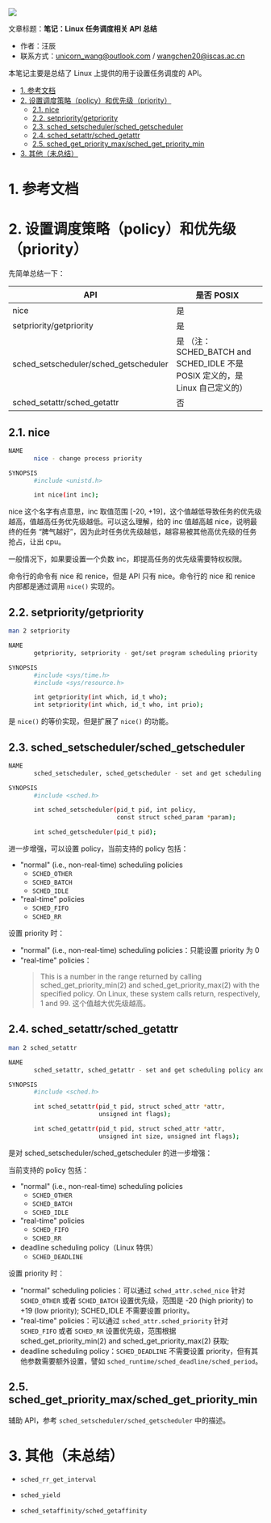 ![](./diagrams/logo-linux.png)

文章标题：**笔记：Linux 任务调度相关 API 总结**

- 作者：汪辰
- 联系方式：<unicorn_wang@outlook.com> / <wangchen20@iscas.ac.cn>

本笔记主要是总结了 Linux 上提供的用于设置任务调度的 API。
<!-- TOC -->

- [1. 参考文档](#1-参考文档)
- [2. 设置调度策略（policy）和优先级（priority）](#2-设置调度策略policy和优先级priority)
	- [2.1. nice](#21-nice)
	- [2.2. setpriority/getpriority](#22-setprioritygetpriority)
	- [2.3. sched_setscheduler/sched_getscheduler](#23-sched_setschedulersched_getscheduler)
	- [2.4. sched_setattr/sched_getattr](#24-sched_setattrsched_getattr)
	- [2.5. sched_get_priority_max/sched_get_priority_min](#25-sched_get_priority_maxsched_get_priority_min)
- [3. 其他（未总结）](#3-其他未总结)

<!-- /TOC -->

# 1. 参考文档 


# 2. 设置调度策略（policy）和优先级（priority）

先简单总结一下：

| API | 是否 POSIX |
|-----|-----------|
|nice | 是 |
|setpriority/getpriority | 是 |
|sched_setscheduler/sched_getscheduler | 是 （注：SCHED_BATCH and SCHED_IDLE 不是 POSIX 定义的，是 Linux 自己定义的）|
|sched_setattr/sched_getattr | 否 |

## 2.1. nice

```bash
NAME
       nice - change process priority

SYNOPSIS
       #include <unistd.h>

       int nice(int inc);
```

nice 这个名字有点意思，inc 取值范围 [-20, +19]，这个值越低导致任务的优先级越高，值越高任务优先级越低。可以这么理解，给的 inc 值越高越 nice，说明最终的任务 “脾气越好”，因为此时任务优先级越低，越容易被其他高优先级的任务抢占，让出 cpu。

一般情况下，如果要设置一个负数 inc，即提高任务的优先级需要特权权限。

命令行的命令有 nice 和 renice，但是 API 只有 nice。命令行的 nice 和 renice 内部都是通过调用 `nice()` 实现的。

## 2.2. setpriority/getpriority

```bash
man 2 setpriority

NAME
       getpriority, setpriority - get/set program scheduling priority

SYNOPSIS
       #include <sys/time.h>
       #include <sys/resource.h>

       int getpriority(int which, id_t who);
       int setpriority(int which, id_t who, int prio);
```

是 `nice()` 的等价实现，但是扩展了 `nice()` 的功能。

## 2.3. sched_setscheduler/sched_getscheduler

```bash
NAME
       sched_setscheduler, sched_getscheduler - set and get scheduling policy/parameters

SYNOPSIS
       #include <sched.h>

       int sched_setscheduler(pid_t pid, int policy,
                              const struct sched_param *param);

       int sched_getscheduler(pid_t pid);
```

进一步增强，可以设置 policy，当前支持的 policy 包括：
- "normal" (i.e., non-real-time) scheduling policies
  - `SCHED_OTHER`
  - `SCHED_BATCH`
  - `SCHED_IDLE`
- "real-time" policies
  - `SCHED_FIFO`
  - `SCHED_RR`

设置 priority 时：
- "normal" (i.e., non-real-time) scheduling policies：只能设置 priority 为 0
- "real-time" policies：
  > This is a number in  the  range  returned  by
  > calling sched_get_priority_min(2) and sched_get_priority_max(2) with the 
  > specified policy.  On Linux, these system calls return, respectively, 1 
  > and 99.
  这个值越大优先级越高。

## 2.4. sched_setattr/sched_getattr

```bash
man 2 sched_setattr

NAME
       sched_setattr, sched_getattr - set and get scheduling policy and attributes

SYNOPSIS
       #include <sched.h>

       int sched_setattr(pid_t pid, struct sched_attr *attr,
                         unsigned int flags);

       int sched_getattr(pid_t pid, struct sched_attr *attr,
                         unsigned int size, unsigned int flags);
```

是对 sched_setscheduler/sched_getscheduler 的进一步增强：

当前支持的 policy 包括：
- "normal" (i.e., non-real-time) scheduling policies
  - `SCHED_OTHER`
  - `SCHED_BATCH`
  - `SCHED_IDLE`
- "real-time" policies
  - `SCHED_FIFO`
  - `SCHED_RR`
- deadline scheduling policy（Linux 特供）
  - `SCHED_DEADLINE`

设置 priority 时：
- "normal" scheduling policies：可以通过 `sched_attr.sched_nice` 针对 `SCHED_OTHER` 或者 `SCHED_BATCH` 设置优先级，范围是 -20 (high priority) to +19 (low priority); SCHED_IDLE 不需要设置 priority。
- "real-time" policies：可以通过 `sched_attr.sched_priority` 针对 `SCHED_FIFO` 或者 `SCHED_RR` 设置优先级，范围根据 sched_get_priority_min(2) and sched_get_priority_max(2) 获取;
- deadline scheduling policy：`SCHED_DEADLINE` 不需要设置 priority，但有其他参数需要额外设置，譬如 `sched_runtime/sched_deadline/sched_period`。

## 2.5. sched_get_priority_max/sched_get_priority_min

辅助 API，参考 `sched_setscheduler/sched_getscheduler` 中的描述。

# 3. 其他（未总结）

- `sched_rr_get_interval`

- `sched_yield`

- `sched_setaffinity/sched_getaffinity`
